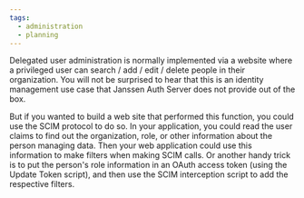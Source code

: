 ```yaml
---
tags:
  - administration
  - planning
---
```


Delegated user administration is normally implemented via a website
where a privileged user can search / add / edit / delete people in
their organization. You will not be surprised to hear that this is an
identity management use case that Janssen Auth Server does not provide
out of the box.

But if you wanted to build a web site that performed this function,
you could use the SCIM protocol to do so. In your application, you
could read the user claims to find out the organization, role, or
other information about the person managing data. Then your web application
could use this information to make filters when making
SCIM calls. Or another handy trick is to put the person's role information
in an OAuth access token (using the Update Token script), and then use the
SCIM interception script to add the respective filters.
